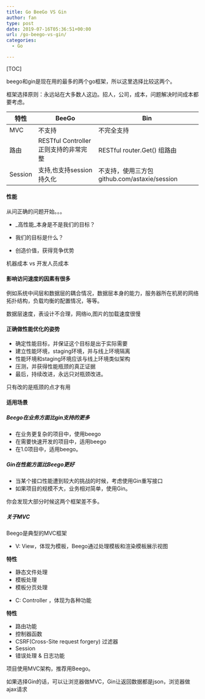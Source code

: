 ```yaml
---
title: Go BeeGo VS Gin
author: fan
type: post
date: 2019-07-16T05:36:51+00:00
url: /go-beego-vs-gin/
categories:
  - Go

---
```

[TOC]
  
beego和gin是现在用的最多的两个go框架，所以这里选择比较这两个。
  
框架选择原则：永远站在大多数人这边。招人，公司，成本，问题解决时间成本都要考虑。

| 特性      | BeeGo                        | Bin                                  |
| ------- | ---------------------------- | ------------------------------------ |
| MVC     | 不支持                          | 不完全支持                                |
| 路由      | RESTful Controller 正则支持的非常完整 | RESTful router.Get() 组路由             |
| Session | 支持,也支持session持久化             | 不支持，使用三方包 github.com/astaxie/session |

#### 性能

从问正确的问题开始。。。

  * _高性能_本身是不是我们的目标？</p> 
  * 我们的目标是什么？

  * 创造价值，获得竞争优势

机器成本 vs 开发人员成本

#### 影响访问速度的因素有很多

例如系统中间层和数据层的耦合情况，数据层本身的能力，服务器所在机房的网络拓扑结构，负载均衡的配置情况，等等。
  
数据层速度，表设计不合理，网络io,图片的加载速度很慢

#### 正确做性能优化的姿势

  * 确定性能目标，并保证这个目标是出于实际需要
  * 建立性能环境，staging环境，并与线上环境隔离
  * 性能环境和staging环境应该与线上环境类似架构
  * 压测，并获得性能瓶颈的真正证据
  * 最后，持续改进，永远只对瓶颈改进。

只有改的是瓶颈的点才有用

#### 适用场景

##### Beego在业务方面比gin支持的更多

  * 在业务更复杂的项目中，使用beego
  * 在需要快速开发的项目中，适用beego
  * 在1.0项目中，适用beego。

##### Gin在性能方面比Beego更好

  * 当某个接口性能遭到较大的挑战的时候，考虑使用Gin重写接口
  * 如果项目的规模不大，业务相对简单，使用Gin。

你会发现大部分时候这两个框架差不多。

##### 关于MVC

Beego是典型的MVC框架

  * V: View，体现为模板，Beego通过处理模板和渲染模板展示视图

**特性**

  * 静态文件处理
  * 模板处理
  * 模板分页处理</p> 
  * C: Controller ，体现为各种功能

**特性**

  * 路由功能
  * 控制器函数
  * CSRF(Cross-Site request forgery) 过滤器
  * Session
  * 错误处理 & 日志功能

项目使用MVC架构，推荐用Beego。
  
如果选择Gin的话，可以让浏览器做MVC，Gin让返回数据都是json，浏览器做ajax请求